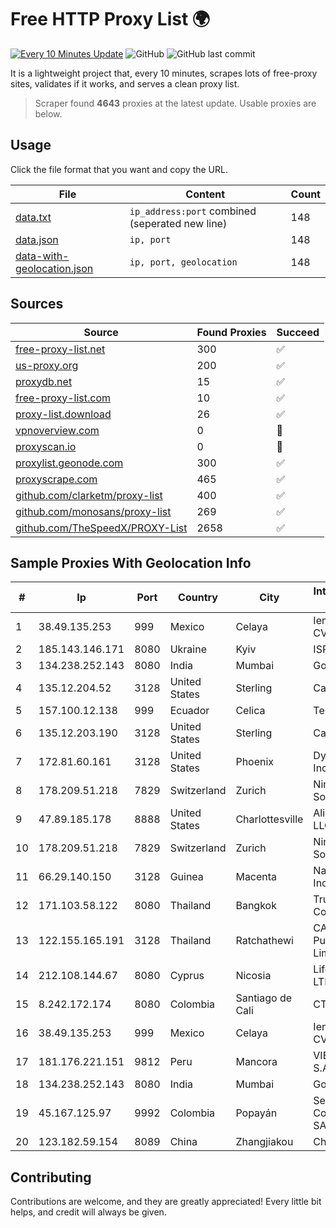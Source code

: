 
# Free HTTP Proxy List 🌍

[![Every 10 Minutes Update](https://github.com/mertguvencli/http-proxy-list/actions/workflows/main.yml/badge.svg?branch=main)](https://github.com/mertguvencli/http-proxy-list/actions/workflows/main.yml)
![GitHub](https://img.shields.io/github/license/mertguvencli/http-proxy-list)
![GitHub last commit](https://img.shields.io/github/last-commit/mertguvencli/http-proxy-list)

It is a lightweight project that, every 10 minutes, scrapes lots of free-proxy sites, validates if it works, and serves a clean proxy list.


> Scraper found **4643** proxies at the latest update. Usable proxies are below.

## Usage

Click the file format that you want and copy the URL.


|File|Content|Count|
|----|-------|-----|
|[data.txt](https://raw.githubusercontent.com/mertguvencli/http-proxy-list/main/proxy-list/data.txt)|`ip_address:port` combined (seperated new line)|148|
|[data.json](https://raw.githubusercontent.com/mertguvencli/http-proxy-list/main/proxy-list/data.json)|`ip, port`|148|
|[data-with-geolocation.json](https://raw.githubusercontent.com/mertguvencli/http-proxy-list/main/proxy-list/data-with-geolocation.json)|`ip, port, geolocation`|148|

## Sources

|Source|Found Proxies|Succeed|
|------|-------------|-------|
|[free-proxy-list.net](https://free-proxy-list.net)|300|✅|
|[us-proxy.org](https://www.us-proxy.org)|200|✅|
|[proxydb.net](http://proxydb.net)|15|✅|
|[free-proxy-list.com](https://free-proxy-list.com/?page=&port=&type%5B%5D=http&type%5B%5D=https&up_time=0&search=Search)|10|✅|
|[proxy-list.download](https://www.proxy-list.download/HTTP)|26|✅|
|[vpnoverview.com](https://vpnoverview.com/privacy/anonymous-browsing/free-proxy-servers)|0|🚫|
|[proxyscan.io](https://www.proxyscan.io)|0|🚫|
|[proxylist.geonode.com](https://proxylist.geonode.com/api/proxy-list?limit=300&page=1&sort_by=lastChecked&sort_type=desc&protocols=http,https)|300|✅|
|[proxyscrape.com](https://api.proxyscrape.com/v2/?request=displayproxies&protocol=http&timeout=10000&country=all&ssl=all&anonymity=all)|465|✅|
|[github.com/clarketm/proxy-list](https://raw.githubusercontent.com/clarketm/proxy-list/master/proxy-list-raw.txt)|400|✅|
|[github.com/monosans/proxy-list](https://raw.githubusercontent.com/monosans/proxy-list/main/proxies/http.txt)|269|✅|
|[github.com/TheSpeedX/PROXY-List](https://raw.githubusercontent.com/TheSpeedX/PROXY-List/master/http.txt)|2658|✅|


## Sample Proxies With Geolocation Info

|#|Ip|Port|Country|City|Internet Service Provider|
|-|--|----|-------|----|-------------------------|
|1|38.49.135.253|999|Mexico|Celaya|Ientc S De RL De CV|
|2|185.143.146.171|8080|Ukraine|Kyiv|ISP UTELS|
|3|134.238.252.143|8080|India|Mumbai|Google LLC|
|4|135.12.204.52|3128|United States|Sterling|Carrytel|
|5|157.100.12.138|999|Ecuador|Celica|Telconet S.A|
|6|135.12.203.190|3128|United States|Sterling|Carrytel|
|7|172.81.60.161|3128|United States|Phoenix|Dynu Systems Incorporated|
|8|178.209.51.218|7829|Switzerland|Zurich|Nine Internet Solutions AG|
|9|47.89.185.178|8888|United States|Charlottesville|Alibaba.com LLC|
|10|178.209.51.218|7829|Switzerland|Zurich|Nine Internet Solutions AG|
|11|66.29.140.150|3128|Guinea|Macenta|Namecheap, Inc.|
|12|171.103.58.122|8080|Thailand|Bangkok|True Internet Co., Ltd.|
|13|122.155.165.191|3128|Thailand|Ratchathewi|CAT Telecom Public Company Limited|
|14|212.108.144.67|8080|Cyprus|Nicosia|Lifecell Digital LTD|
|15|8.242.172.174|8080|Colombia|Santiago de Cali|CTL Colombia|
|16|38.49.135.253|999|Mexico|Celaya|Ientc S De RL De CV|
|17|181.176.221.151|9812|Peru|Mancora|VIETTEL PERÚ S.A.C.|
|18|134.238.252.143|8080|India|Mumbai|Google LLC|
|19|45.167.125.97|9992|Colombia|Popayán|Sepcom Comunicaciones SAS|
|20|123.182.59.154|8089|China|Zhangjiakou|Chinanet|



## Contributing

Contributions are welcome, and they are greatly appreciated! Every
little bit helps, and credit will always be given.

